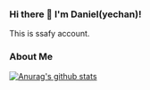 ### Hi there 👋 I'm Daniel(yechan)!
This is ssafy account.

### About Me

[![Anurag's github stats](https://github-readme-stats.vercel.app/api?username=yechan-ssafy)](https://github.com/anuraghazra/github-readme-stats)
<!--
**yechan-ssafy/yechan-ssafy** is a ✨ _special_ ✨ repository because its `README.md` (this file) appears on your GitHub profile.

Here are some ideas to get you started:

- 🔭 I’m currently working on ...
- 🌱 I’m currently learning ...
- 👯 I’m looking to collaborate on ...
- 🤔 I’m looking for help with ...
- 💬 Ask me about ...
- 📫 How to reach me: ...
- 😄 Pronouns: ...
- ⚡ Fun fact: ...
-->
